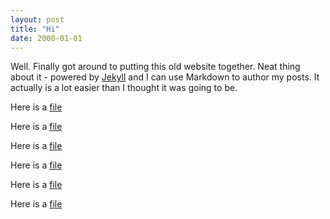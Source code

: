 ```yaml
---
layout: post
title: "Hi"
date: 2000-01-01
---
```


Well. Finally got around to putting this old website together. Neat thing about it - powered by [Jekyll](http://jekyllrb.com) and I can use Markdown to author my posts. It actually is a lot easier than I thought it was going to be.

Here is a [file]({{site.baseurl}}/a.pdf)

Here is a [file]({{site.baseurl}}/css/cheat.pdf)

Here is a [file]({{site.baseurl}}/_posts/ml-lecture03.pdf)

Here is a [file](ml-lecture03.pdf)

Here is a [file]({{site.baseurl}}{{post.url}}/ml-lecture03.pdf)

Here is a [file]({{post.url}}/ml-lecture03.pdf)
